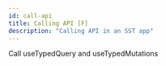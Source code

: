 ```yaml
---
id: call-api
title: Calling API [F]
description: "Calling API in an SST app"
---
```


Call useTypedQuery and useTypedMutations